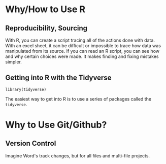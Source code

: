# Why/How to Use R
## Reproducibility, Sourcing
With R, you can create a script tracing all of the actions done with data. 
With an excel sheet, it can be difficult or impossible to trace how data was manipulated from its source. 
If you can read an R script, you can see how and why certain choices were made. It makes finding and fixing mistakes simpler. 
## Getting into R with the Tidyverse

``` {r} 
library(tidyverse)
```

The easiest way to get into R is to use a series of packages called the `tidyverse`. 

# Why to Use Git/Github? 
## Version Control
Imagine Word's track changes, but for all files and multi-file projects. 

